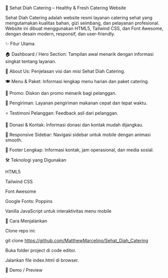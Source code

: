 🥗 Sehat Diah Catering – Healthy & Fresh Catering Website

Sehat Diah Catering adalah website resmi layanan catering sehat yang mengutamakan kualitas bahan, gizi seimbang, dan pelayanan profesional.
Website ini dibuat menggunakan HTML5, Tailwind CSS, dan Font Awesome, dengan desain modern, responsif, dan user-friendly.

✨ Fitur Utama

🏠 Dashboard / Hero Section: Tampilan awal menarik dengan informasi singkat tentang layanan.

📖 About Us: Penjelasan visi dan misi Sehat Diah Catering.

🍽 Menu & Paket: Informasi lengkap menu harian dan paket catering.

🎁 Promo: Diskon dan promo menarik bagi pelanggan.

🚚 Pengiriman: Layanan pengiriman makanan cepat dan tepat waktu.

⭐ Testimoni Pelanggan: Feedback asli dari pelanggan.

🤝 Donasi & Kontak: Informasi donasi dan kontak mudah dijangkau.

📱 Responsive Sidebar: Navigasi sidebar untuk mobile dengan animasi smooth.

📌 Footer Lengkap: Informasi kontak, jam operasional, dan media sosial.

🛠 Teknologi yang Digunakan

HTML5

Tailwind CSS

Font Awesome

Google Fonts: Poppins

Vanilla JavaScript untuk interaktivitas menu mobile

🚀 Cara Menjalankan

Clone repo ini:

git clone https://github.com/MatthewMarcelino/Sehat_Diah_Catering


Buka folder project di code editor.

Jalankan file index.html di browser.

📸 Demo / Preview
